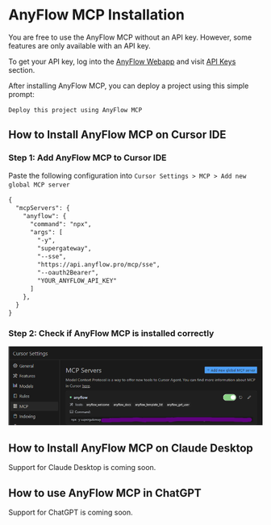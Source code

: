 ---
---

# AnyFlow MCP Installation

You are free to use the AnyFlow MCP without an API key. However, some features are only available with an API key.

To get your API key, log into the [AnyFlow Webapp](https://app.anyflow.pro/) and visit [API Keys](https://app.anyflow.pro/settings/api) section.

After installing AnyFlow MCP, you can deploy a project using this simple prompt:

```
Deploy this project using AnyFlow MCP
```

## How to Install AnyFlow MCP on Cursor IDE

### Step 1: Add AnyFlow MCP to Cursor IDE

Paste the following configuration into `Cursor Settings > MCP > Add new global MCP server`

```
{
  "mcpServers": {
    "anyflow": {
      "command": "npx",
      "args": [
        "-y",
        "supergateway",
        "--sse",
        "https://api.anyflow.pro/mcp/sse",
        "--oauth2Bearer",
        "YOUR_ANYFLOW_API_KEY"
      ]
    },
  }
}
```

### Step 2: Check if AnyFlow MCP is installed correctly

![AnyFlow MCP installed correctly](../img/mcp.png)

## How to Install AnyFlow MCP on Claude Desktop

Support for Claude Desktop is coming soon.

## How to use AnyFlow MCP in ChatGPT

Support for ChatGPT is coming soon.
